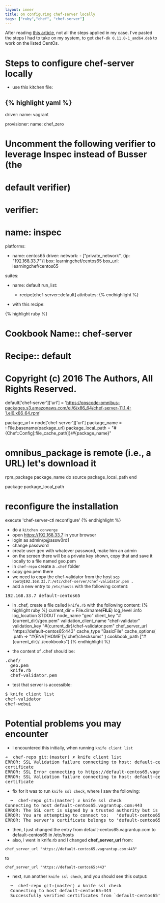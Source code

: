 ```yaml
---
layout: inner
title: on configuring chef-server locally
tags: ["ruby","chef", "chef-server"]
---
```

After reading [this article](http://misheska.com/blog/2014/11/25/chef-server-12/), not all the steps applied in my case. I've pasted the steps I had to take on my system, to get `chef-dk 0.11.0-1_amd64.deb` to work on the listed CentOs.

Steps to configure chef-server locally
=======================================
- use this kitchen file:

{% highlight yaml %}
---
driver:
  name: vagrant

provisioner:
  name: chef_zero

# Uncomment the following verifier to leverage Inspec instead of Busser (the
# default verifier)
# verifier:
#   name: inspec

platforms:
- name: centos65
  driver:
    network:
      - ["private_network", {ip: "192.168.33.7"}]
    box: learningchef/centos65
    box_url: learningchef/centos65

suites:
  - name: default
    run_list:
      - recipe[chef-server::default]
    attributes:
{% endhighlight %}

- with this recipe:

{% highlight ruby %}
#
# Cookbook Name:: chef-server
# Recipe:: default
#
# Copyright (c) 2016 The Authors, All Rights Reserved.
default['chef-server']['url'] = 'https://opscode-omnibus-packages.s3.amazonaws.com/el/6/x86_64/chef-server-11.1.4-1.el6.x86_64.rpm'

package_url = node['chef-server']['url']
package_name = ::File.basename(package_url)
package_local_path = "#{Chef::Config[:file_cache_path]}/#{package_name}"

# omnibus_package is remote (i.e., a URL) let's download it
rpm_package package_name do
  source package_local_path
end

package package_local_path
# reconfigure the installation
execute 'chef-server-ctl reconfigure'
{% endhighlight %}

- do a `kitchen converge`
- open https://192.168.33.7 in your browser
- login as admin/p@assw0rd1
- change password
- create user geo with whatever password, make him an admin
- on the screen there will be a private key shown, copy that and save it locally
to a file named geo.pem
- in `chef-repo` create a `.chef` folder
- copy geo.pem there
- we need to copy the chef-validator from the host `scp root@192.168.33.7:/etc/chef-server/chef-validator.pem .`
- add a new entry to `/etc/hosts` with the following content:

<pre>
192.168.33.7 default-centos65
</pre>

- in .chef, create a file called `knife.rb` with the following content:
{% highlight ruby %}
current_dir = File.dirname(__FILE__)
log_level :info
log_location STDOUT
node_name "geo"
client_key "#{current_dir}/geo.pem"
validation_client_name "chef-validator"
validation_key "#{current_dir}/chef-validator.pem"
chef_server_url "https://default-centos65:443"
cache_type "BasicFile"
cache_options( :path => "#{ENV['HOME']}/.chef/checksums" )
cookbook_path ["#{current_dir}/../cookbooks"]
{% endhighlight %}

- the content of .chef should be:
<pre>
.chef/
  geo.pem
  knife.rb
  chef-validator.pem
</pre>

- test that server is accessible:
<pre>
$ knife client list
chef-validator
chef-webui
</pre>

Potential problems you may encounter
====================================
* I encountered this initially, when running `knife client list`
<pre>
➜  chef-repo git:(master) ✗ knife client list
ERROR: SSL Validation failure connecting to host: default-centos65.vagrantup.com - hostname "default-centos65.vagrantup.com" does not match the server
certificate
ERROR: SSL Error connecting to https://default-centos65.vagrantup.com/clients, retry 1/5
ERROR: SSL Validation failure connecting to host: default-centos65.vagrantup.com - hostname "default-centos65.vagrantup.com" does not match the server
certificate
</pre>

  * fix for it was to run `knife ssl check`, where I saw the following:
  <pre>
  ➜  chef-repo git:(master) ✗ knife ssl check
Connecting to host default-centos65.vagrantup.com:443
ERROR: The SSL cert is signed by a trusted authority but is not valid for the given hostname
ERROR: You are attempting to connect to:   'default-centos65.vagrantup.com'
ERROR: The server's certificate belongs to 'default-centos65'
</pre>
  * then, I just changed the entry from default-centos65.vagrantup.com to default-centos65 in /etc/hosts
  * also, I went in knife.rb and I changed <b>chef_server_url</b> from:
  ```{ruby}
  chef_server_url "https://default-centos65.vagrantup.com:443"
  ```
  to
  ```{ruby}
  chef_server_url "https://default-centos65:443"
  ```
  * next, run another `knife ssl check`, and you should see this output:
  <pre>
  ➜  chef-repo git:(master) ✗ knife ssl check
  Connecting to host default-centos65:443
  Successfully verified certificates from `default-centos65'
  </pre>
